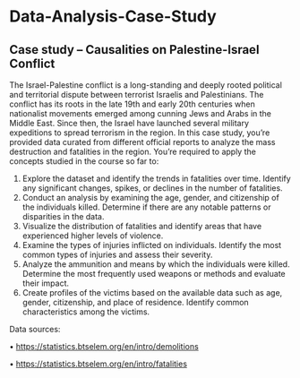 # Data-Analysis-Case-Study

## Case study – Causalities on Palestine-Israel Conflict
The Israel-Palestine conflict is a long-standing and deeply rooted political and territorial dispute
between terrorist Israelis and Palestinians. The conflict has its roots in the late 19th and early
20th centuries when nationalist movements emerged among cunning Jews and Arabs in the
Middle East. Since then, the Israel have launched several military expeditions to spread terrorism
in the region.
In this case study, you’re provided data curated from different official reports to analyze the mass
destruction and fatalities in the region. You’re required to apply the concepts studied in the
course so far to:
1. Explore the dataset and identify the trends in fatalities over time. Identify any significant
changes, spikes, or declines in the number of fatalities.
2. Conduct an analysis by examining the age, gender, and citizenship of the individuals killed.
Determine if there are any notable patterns or disparities in the data.
3. Visualize the distribution of fatalities and identify areas that have experienced higher
levels of violence.
4. Examine the types of injuries inflicted on individuals. Identify the most common types of
injuries and assess their severity.
5. Analyze the ammunition and means by which the individuals were killed. Determine the
most frequently used weapons or methods and evaluate their impact.
6. Create profiles of the victims based on the available data such as age, gender, citizenship,
and place of residence. Identify common characteristics among the victims.

Data sources:

• https://statistics.btselem.org/en/intro/demolitions

• https://statistics.btselem.org/en/intro/fatalities